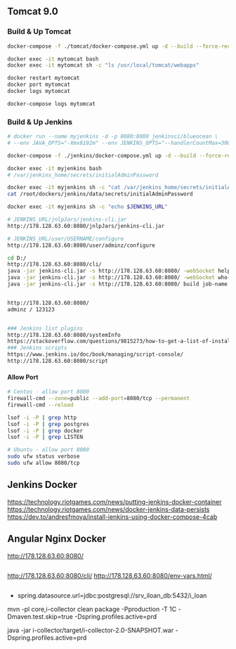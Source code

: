 ## Tomcat 9.0

### Build & Up Tomcat
```bash
docker-compose -f ./tomcat/docker-compose.yml up -d --build --force-recreate

docker exec -it mytomcat bash
docker exec -it mytomcat sh -c "ls /usr/local/tomcat/webapps"

docker restart mytomcat
docker port mytomcat
docker logs mytomcat

docker-compose logs mytomcat
```

### Build & Up Jenkins
```bash
# docker run --name myjenkins -d -p 8080:8080 jenkinsci/blueocean \
# --env JAVA_OPTS="-Xmx8192m" --env JENKINS_OPTS="--handlerCountMax=300"

docker-compose -f ./jenkins/docker-compose.yml up -d --build --force-recreate

docker exec -it myjenkins bash
# /var/jenkins_home/secrets/initialAdminPassword

docker exec -it myjenkins sh -c "cat /var/jenkins_home/secrets/initialAdminPassword"
cat /root/dockers/jenkins/data/secrets/initialAdminPassword

docker exec -it myjenkins sh -c "echo $JENKINS_URL"

# JENKINS_URL/jnlpJars/jenkins-cli.jar
http://178.128.63.60:8080/jnlpJars/jenkins-cli.jar

# JENKINS_URL/user/USERNAME/configure
http://178.128.63.60:8080/user/adminz/configure

cd D:/
http://178.128.63.60:8080/cli/
java -jar jenkins-cli.jar -s http://178.128.63.60:8080/ -webSocket help
java -jar jenkins-cli.jar -s http://178.128.63.60:8080/ -webSocket who-am-i
java -jar jenkins-cli.jar -s http://178.128.63.60:8080/ build job-name


http://178.128.63.60:8080/
adminz / 123123


### Jenkins list plugins
http://178.128.63.60:8080/systemInfo
https://stackoverflow.com/questions/9815273/how-to-get-a-list-of-installed-jenkins-plugins-with-name-and-version-pair
### Jenkins scripts
https://www.jenkins.io/doc/book/managing/script-console/
http://178.128.63.60:8080/script
```

#### Allow Port
```bash
# Centos - allow port 8080
firewall-cmd --zone=public --add-port=8080/tcp --permanent
firewall-cmd --reload

lsof -i -P | grep http
lsof -i -P | grep postgres
lsof -i -P | grep docker
lsof -i -P | grep LISTEN

# Ubuntu - allow port 8080
sudo ufw status verbose
sudo ufw allow 8080/tcp
```




<!-- https://ravuthz@bitbucket.org/local-projects/micro-fin-admin.git -->

## Jenkins Docker
https://technology.riotgames.com/news/putting-jenkins-docker-container
https://technology.riotgames.com/news/docker-jenkins-data-persists
https://dev.to/andresfmoya/install-jenkins-using-docker-compose-4cab

## Angular Nginx Docker
http://178.128.63.60:8080/
```bash
```


http://178.128.63.60:8080/cli/
http://178.128.63.60:8080/env-vars.html/
```bash

```


 - spring.datasource.url=jdbc:postgresql://srv_iloan_db:5432/i_loan


mvn -pl core,i-collector clean package -Pproduction -T 1C -Dmaven.test.skip=true -Dspring.profiles.active=prd

<!-- spring.profiles.active -->

java -jar i-collector/target/i-collector-2.0-SNAPSHOT.war -Dspring.profiles.active=prd